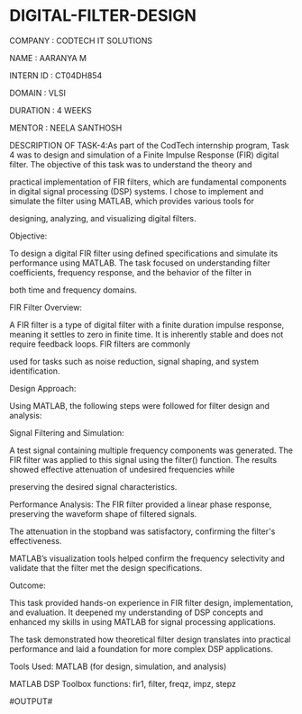 # DIGITAL-FILTER-DESIGN

COMPANY : CODTECH IT SOLUTIONS

NAME : AARANYA M

INTERN ID : CT04DH854

DOMAIN : VLSI

DURATION : 4 WEEKS

MENTOR : NEELA SANTHOSH

DESCRIPTION OF TASK-4:As part of the CodTech internship program, Task 4 was to  design and simulation of a Finite Impulse Response (FIR) digital filter. The objective of this task was to understand the theory and

practical implementation of FIR filters, which are fundamental components in digital signal processing (DSP) systems. I chose to implement and simulate the filter using MATLAB, which provides various tools for 

designing, analyzing, and visualizing digital filters.

Objective:

To design a digital FIR filter using defined specifications and simulate its performance using MATLAB. The task focused on understanding filter coefficients, frequency response, and the behavior of the filter in 

both time and frequency domains.

FIR Filter Overview:

A FIR filter is a type of digital filter with a finite duration impulse response, meaning it settles to zero in finite time. It is inherently stable and does not require feedback loops. FIR filters are commonly 

used for tasks such as noise reduction, signal shaping, and system identification.

Design Approach:

Using MATLAB, the following steps were followed for filter design and analysis:


Signal Filtering and Simulation:

A test signal containing multiple frequency components was generated. The FIR filter was applied to this signal using the filter() function. The results showed effective attenuation of undesired frequencies while 

preserving the desired signal characteristics.

Performance Analysis:
The FIR filter provided a linear phase response, preserving the waveform shape of filtered signals.

The attenuation in the stopband was satisfactory, confirming the filter's effectiveness.

MATLAB’s visualization tools helped confirm the frequency selectivity and validate that the filter met the design specifications.

Outcome:

This task provided hands-on experience in FIR filter design, implementation, and evaluation. It deepened my understanding of DSP concepts and enhanced my skills in using MATLAB for signal processing applications. 

The task demonstrated how theoretical filter design translates into practical performance and laid a foundation for more complex DSP applications.

Tools Used:
MATLAB (for design, simulation, and analysis)

MATLAB DSP Toolbox functions: fir1, filter, freqz, impz, stepz

#OUTPUT#
